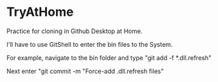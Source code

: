 # TryAtHome
Practice for cloning in Github Desktop at Home.

I'll have to use GitShell to enter the bin files to the System.

For example, navigate to the bin folder and type "git add -f *.dll.refresh"

Next enter "git commit -m "Force-add .dll.refresh files"
